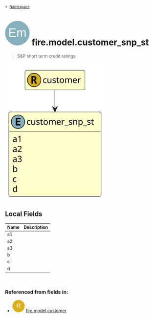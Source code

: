 <sub>&lt;&nbsp; [Namespace](index.md)</sub>
# <img src='images/enumType-lg.svg'/> fire.model.customer_snp_st
>  
>S&P short term credit ratings
> 
<img src='images/fire.model.customer_snp_st.svg'/>


## Local Fields


| Name        | Description |
| ----------- | ----------- |
| a1 |   |
| a2 |   |
| a3 |   |
| b |   |
| c |   |
| d |   |

<br/>

### Referenced from fields in:
- <img src='images/recordType.svg'/> [fire.model.customer](UDT-fire.model.customer.md)
